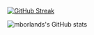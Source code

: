 
[![GitHub Streak](https://github-readme-streak-stats.herokuapp.com/?user=mborland&theme=dark)](https://git.io/streak-stats)

![mborlands's GitHub stats](https://github-readme-stats.vercel.app/api?username=mborland&theme=dark&show_icons=true)
